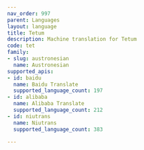 ```yaml
---
nav_order: 997
parent: Languages
layout: language
title: Tetum
description: Machine translation for Tetum
code: tet
family:
- slug: austronesian
  name: Austronesian
supported_apis:
- id: baidu
  name: Baidu Translate
  supported_language_count: 197
- id: alibaba
  name: Alibaba Translate
  supported_language_count: 212
- id: niutrans
  name: Niutrans
  supported_language_count: 383

---
```


